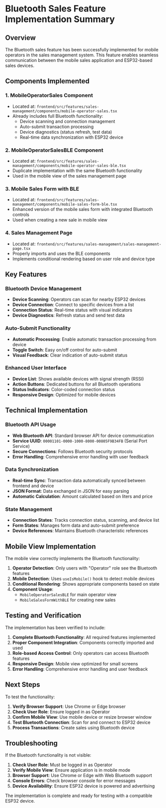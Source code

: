 # Bluetooth Sales Feature Implementation Summary

## Overview
The Bluetooth sales feature has been successfully implemented for mobile operators in the sales management system. This feature enables seamless communication between the mobile sales application and ESP32-based sales devices.

## Components Implemented

### 1. MobileOperatorSales Component
- Located at: `frontend/src/features/sales-management/components/mobile-operator-sales.tsx`
- Already includes full Bluetooth functionality:
  - Device scanning and connection management
  - Auto-submit transaction processing
  - Device diagnostics (status refresh, test data)
  - Real-time data synchronization with ESP32 device

### 2. MobileOperatorSalesBLE Component
- Located at: `frontend/src/features/sales-management/components/mobile-operator-sales-ble.tsx`
- Duplicate implementation with the same Bluetooth functionality
- Used in the mobile view of the sales management page

### 3. Mobile Sales Form with BLE
- Located at: `frontend/src/features/sales-management/components/mobile-sales-form-ble.tsx`
- Enhanced version of the mobile sales form with integrated Bluetooth controls
- Used when creating a new sale in mobile view

### 4. Sales Management Page
- Located at: `frontend/src/features/sales-management/sales-management-page.tsx`
- Properly imports and uses the BLE components
- Implements conditional rendering based on user role and device type

## Key Features

### Bluetooth Device Management
- **Device Scanning**: Operators can scan for nearby ESP32 devices
- **Device Connection**: Connect to specific devices from a list
- **Connection Status**: Real-time status with visual indicators
- **Device Diagnostics**: Refresh status and send test data

### Auto-Submit Functionality
- **Automatic Processing**: Enable automatic transaction processing from device
- **Toggle Switch**: Easy on/off control for auto-submit
- **Visual Feedback**: Clear indication of auto-submit status

### Enhanced User Interface
- **Device List**: Shows available devices with signal strength (RSSI)
- **Action Buttons**: Dedicated buttons for all Bluetooth operations
- **Status Indicators**: Color-coded connection status
- **Responsive Design**: Optimized for mobile devices

## Technical Implementation

### Bluetooth API Usage
- **Web Bluetooth API**: Standard browser API for device communication
- **Service UUID**: `00001101-0000-1000-8000-00805F9B34FB` (Serial Port Service)
- **Secure Connections**: Follows Bluetooth security protocols
- **Error Handling**: Comprehensive error handling with user feedback

### Data Synchronization
- **Real-time Sync**: Transaction data automatically synced between frontend and device
- **JSON Format**: Data exchanged in JSON for easy parsing
- **Automatic Calculation**: Amount calculated based on liters and price

### State Management
- **Connection States**: Tracks connection status, scanning, and device list
- **Form States**: Manages form data and auto-submit preference
- **Device References**: Maintains Bluetooth characteristic references

## Mobile View Implementation

The mobile view correctly implements the Bluetooth functionality:

1. **Operator Detection**: Only users with "Operator" role see the Bluetooth features
2. **Mobile Detection**: Uses `useIsMobile()` hook to detect mobile devices
3. **Conditional Rendering**: Shows appropriate components based on state
4. **Component Usage**: 
   - `MobileOperatorSalesBLE` for main operator view
   - `MobileSalesFormWithBLE` for creating new sales

## Testing and Verification

The implementation has been verified to include:

1. **Complete Bluetooth Functionality**: All required features implemented
2. **Proper Component Integration**: Components correctly imported and used
3. **Role-based Access Control**: Only operators can access Bluetooth features
4. **Responsive Design**: Mobile view optimized for small screens
5. **Error Handling**: Comprehensive error handling and user feedback

## Next Steps

To test the functionality:

1. **Verify Browser Support**: Use Chrome or Edge browser
2. **Check User Role**: Ensure logged in as Operator
3. **Confirm Mobile View**: Use mobile device or resize browser window
4. **Test Bluetooth Connection**: Scan for and connect to ESP32 device
5. **Process Transactions**: Create sales using Bluetooth device

## Troubleshooting

If the Bluetooth functionality is not visible:

1. **Check User Role**: Must be logged in as Operator
2. **Verify Mobile View**: Ensure application is in mobile mode
3. **Browser Support**: Use Chrome or Edge with Web Bluetooth support
4. **Console Errors**: Check browser console for error messages
5. **Device Availability**: Ensure ESP32 device is powered and advertising

The implementation is complete and ready for testing with a compatible ESP32 device.